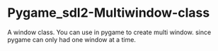 # Pygame_sdl2-Multiwindow-class
A window class. You can use in pygame to create multi window. since pygame can only had one window at a time.

